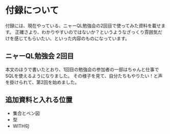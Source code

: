 # 付録について

付録には、現在やっている、ニャーQL勉強会の2回目で使ってみた資料を載せます。
正確さより、わかりやすいのではないか？というようなざっくり雰囲気だけを感じてもらいたい、といった内容のものになっています。

## ニャーQL勉強会 2回目

本文のほうで書いたとおり、1回目の勉強会の参加者の一部はちゃんと仕事でSQLを使えるようになりました。
その様子を見て、自分たちもやりたい！と声を掛けられて、第2回を始めました。

## 追加資料と入れる位置

- 集合とベン図
- 型
- WITH句
